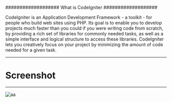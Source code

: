 ###################
What is CodeIgniter
###################

CodeIgniter is an Application Development Framework - a toolkit - for people
who build web sites using PHP. Its goal is to enable you to develop projects
much faster than you could if you were writing code from scratch, by providing
a rich set of libraries for commonly needed tasks, as well as a simple
interface and logical structure to access these libraries. CodeIgniter lets
you creatively focus on your project by minimizing the amount of code needed
for a given task.

*******************
# Screenshot
*******************

![aa](https://cloud.githubusercontent.com/assets/12325386/26042558/14e482d0-3969-11e7-9390-2ee64e06d1b8.JPG)
<br>
